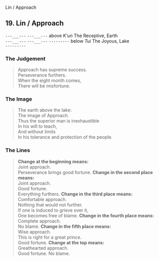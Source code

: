 Lin / Approach
## 19. Lin / Approach
```---___---```
```---___---``` above _K'un_ The Receptive, Earth  
```---___---```
```---___---```
```---------``` below _Tui_ The Joyous, Lake  
```---------```
### The Judgement
> Approach has supreme success.  
 Perseverance furthers.  
 When the eight month comes,  
 There will be misfortune.
### The Image
> The earth above the lake:  
 The image of Approach.  
 Thus the superior man is inexhaustible  
 In his will to teach,  
 And without limits  
 In his tolerance and protection of the people.
### The Lines

 > **Change at the beginning means:**  
 Joint approach.  
 Perseverance brings good fortune.
 > **Change in the second place means:**  
 Joint approach.  
 Good fortune.  
 Everything furthers.
 > **Change in the third place means:**  
 Comfortable approach.  
 Nothing that would not further.  
 If one is induced to grieve over it,  
 One becomes free of blame.
 > **Change in the fourth place means:**  
 Complete approach.  
 No blame.
 > **Change in the fifth place means:**  
 Wise approach.  
 This is right for a great prince.  
 Good fortune.
 > **Change at the top means:**  
 Greathearted approach.  
 Good fortune. No blame.



